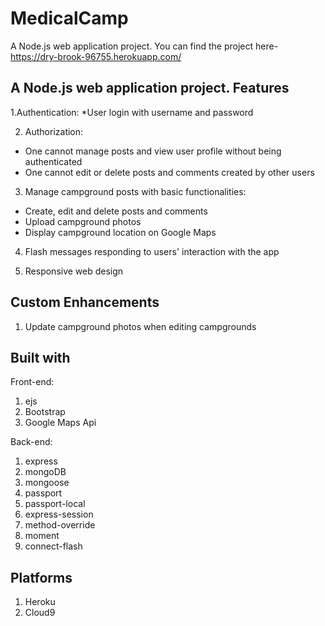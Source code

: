 # MedicalCamp
A Node.js web application project. You can find the project here- https://dry-brook-96755.herokuapp.com/


A Node.js web application project.
Features
----------
1.Authentication:
*User login with username and password

2. Authorization:
* One cannot manage posts and view user profile without being authenticated
* One cannot edit or delete posts and comments created by other users

3. Manage campground posts with basic functionalities:
* Create, edit and delete posts and comments
* Upload campground photos
* Display campground location on Google Maps

4. Flash messages responding to users' interaction with the app

5. Responsive web design

Custom Enhancements
--------------------------
1. Update campground photos when editing campgrounds

Built with
----------
Front-end:
1. ejs
2. Bootstrap
3. Google Maps Api

Back-end:
1. express
2. mongoDB
3. mongoose
4. passport
5. passport-local
6. express-session
7. method-override
8. moment
9. connect-flash

Platforms
-----------
1. Heroku
2. Cloud9
